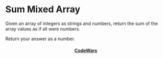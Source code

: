 # Sum Mixed Array
Given an array of integers as strings and numbers, return the sum of the array values as if all were numbers.

Return your answer as a number.

<div align="center">
    <h4><a href="https://www.codewars.com/kata/57eaeb9578748ff92a000009">CodeWars</a></h4>
</div>